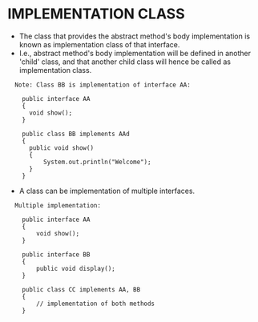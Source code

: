 # IMPLEMENTATION CLASS

+ The class that provides the abstract method's body implementation is known as implementation class of that interface.
+ I.e., abstract method's body implementation will be defined in another 'child' class, and that another child class will hence be called as implementation class.

```
  Note: Class BB is implementation of interface AA:

    public interface AA
    {
      void show();
    }

    public class BB implements AAd
    {
      public void show()
      {
          System.out.println("Welcome");
      }
    }
```

+ A class can be implementation of multiple interfaces.

```
  Multiple implementation:

    public interface AA
    {
        void show();
    }

    public interface BB
    {
        public void display();
    }

    public class CC implements AA, BB
    {
        // implementation of both methods
    }
```
